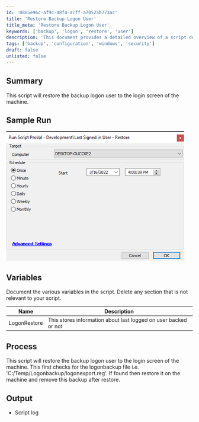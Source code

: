 ```yaml
---
id: '0865e96c-af9c-48f4-acff-a70525b773ac'
title: 'Restore Backup Logon User'
title_meta: 'Restore Backup Logon User'
keywords: ['backup', 'logon', 'restore', 'user']
description: 'This document provides a detailed overview of a script designed to restore the backup logon user to the login screen of a machine. It includes sample runs, variable documentation, and a description of the process involved in checking and restoring the logon backup file.'
tags: ['backup', 'configuration', 'windows', 'security']
draft: false
unlisted: false
---
```

## Summary

This script will restore the backup logon user to the login screen of the machine.

## Sample Run

![Sample Run](../../static/img/Last-Signed-in-User---Restore/image_1.png)

## Variables

Document the various variables in the script. Delete any section that is not relevant to your script.

| Name          | Description                                               |
|---------------|-----------------------------------------------------------|
| LogonRestore  | This stores information about last logged on user backed or not |

## Process

This script will restore the backup logon user to the login screen of the machine. This first checks for the logonbackup file i.e. 'C:/Temp/Logonbackup/logonexport.reg'. If found then restore it on the machine and remove this backup after restore.

## Output

- Script log







